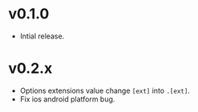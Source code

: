 # v0.1.0

- Intial release.

# v0.2.x

- Options extensions value change `[ext]` into `.[ext]`.
- Fix ios android platform bug.
